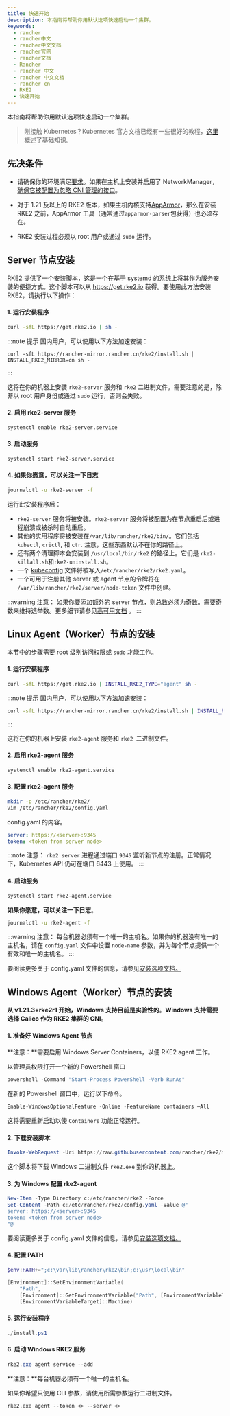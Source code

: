 ```yaml
---
title: 快速开始
description: 本指南将帮助你用默认选项快速启动一个集群。
keywords:
  - rancher
  - rancher中文
  - rancher中文文档
  - rancher官网
  - rancher文档
  - Rancher
  - rancher 中文
  - rancher 中文文档
  - rancher cn
  - RKE2
  - 快速开始
---
```


本指南将帮助你用默认选项快速启动一个集群。

> 刚接触 Kubernetes？Kubernetes 官方文档已经有一些很好的教程，[这里](https://kubernetes.io/docs/tutorials/kubernetes-basics/)概述了基础知识。

## 先决条件

- 请确保你的环境满足[要求](/docs/rke2/install/requirements/)。如果在主机上安装并启用了 NetworkManager，[确保它被配置为忽略 CNI 管理的接口](/docs/rke2/known_issues/#networkmanager)。

- 对于 1.21 及以上的 RKE2 版本，如果主机内核支持[AppArmor](https://apparmor.net/)，那么在安装 RKE2 之前，AppArmor 工具（通常通过`apparmor-parser`包获得）也必须存在。

- RKE2 安装过程必须以 root 用户或通过 `sudo` 运行。

## Server 节点安装

RKE2 提供了一个安装脚本，这是一个在基于 systemd 的系统上将其作为服务安装的便捷方式。这个脚本可以从 https://get.rke2.io 获得。要使用此方法安装 RKE2，请执行以下操作：

#### 1. 运行安装程序

```sh
curl -sfL https://get.rke2.io | sh -
```

:::note 提示
国内用户，可以使用以下方法加速安装：

```
curl -sfL https://rancher-mirror.rancher.cn/rke2/install.sh | INSTALL_RKE2_MIRROR=cn sh -
```

:::

这将在你的机器上安装 `rke2-server` 服务和 `rke2` 二进制文件。需要注意的是，除非以 root 用户身份或通过 `sudo` 运行，否则会失败。

#### 2. 启用 rke2-server 服务

```sh
systemctl enable rke2-server.service
```

#### 3. 启动服务

```sh
systemctl start rke2-server.service
```

#### 4. 如果你愿意，可以关注一下日志

```sh
journalctl -u rke2-server -f
```

运行此安装程序后：

- `rke2-server` 服务将被安装。`rke2-server` 服务将被配置为在节点重启后或进程崩溃或被杀时自动重启。
- 其他的实用程序将被安装在`/var/lib/rancher/rke2/bin/`。它们包括 `kubectl`, `crictl`, 和 `ctr`. 注意，这些东西默认不在你的路径上。
- 还有两个清理脚本会安装到 `/usr/local/bin/rke2` 的路径上。它们是 `rke2-killall.sh`和`rke2-uninstall.sh`。
- 一个 [kubeconfig](https://kubernetes.io/docs/concepts/configuration/organize-cluster-access-kubeconfig/) 文件将被写入`/etc/rancher/rke2/rke2.yaml`。
- 一个可用于注册其他 server 或 agent 节点的令牌将在 `/var/lib/rancher/rke2/server/node-token` 文件中创建。

:::warning 注意：
如果你要添加额外的 server 节点，则总数必须为奇数。需要奇数来维持选举数。更多细节请参见[高可用文档](/docs/rke2/install/ha/) 。
:::

## Linux Agent（Worker）节点的安装

本节中的步骤需要 root 级别访问权限或 `sudo` 才能工作。

#### 1. 运行安装程序

```sh
curl -sfL https://get.rke2.io | INSTALL_RKE2_TYPE="agent" sh -
```

:::note 提示
国内用户，可以使用以下方法加速安装：

```sh
curl -sfL https://rancher-mirror.rancher.cn/rke2/install.sh | INSTALL_RKE2_MIRROR=cn INSTALL_RKE2_TYPE="agent"  sh -
```

:::

这将在你的机器上安装 `rke2-agent` 服务和 `rke2 `二进制文件。

#### 2. 启用 rke2-agent 服务

```sh
systemctl enable rke2-agent.service
```

#### 3. 配置 rke2-agent 服务

```sh
mkdir -p /etc/rancher/rke2/
vim /etc/rancher/rke2/config.yaml
```

config.yaml 的内容。

```yaml
server: https://<server>:9345
token: <token from server node>
```

:::note 注意：
`rke2 server` 进程通过端口 `9345` 监听新节点的注册。正常情况下，Kubernetes API 仍可在端口 6443 上使用。
:::

#### 4. 启动服务

```sh
systemctl start rke2-agent.service
```

**如果你愿意，可以关注一下日志**。

```sh
journalctl -u rke2-agent -f
```

:::warning 注意：
每台机器必须有一个唯一的主机名。如果你的机器没有唯一的主机名，请在 `config.yaml` 文件中设置 `node-name` 参数，并为每个节点提供一个有效和唯一的主机名。
:::

要阅读更多关于 config.yaml 文件的信息，请参见[安装选项文档。](/docs/rke2/install/install_options/install_options/#配置文件)

## Windows Agent（Worker）节点的安装

**从 v1.21.3+rke2r1 开始，Windows 支持目前是实验性的**。**Windows 支持需要选择 Calico 作为 RKE2 集群的 CNI**。

#### 1. 准备好 Windows Agent 节点

**注意：**需要启用 Windows Server Containers，以便 RKE2 agent 工作。

以管理员权限打开一个新的 Powershell 窗口

```powershell
powershell -Command "Start-Process PowerShell -Verb RunAs"
```

在新的 Powershell 窗口中，运行以下命令。

```powershell
Enable-WindowsOptionalFeature -Online -FeatureName containers –All
```

这将需要重新启动以使 `Containers` 功能正常运行。

#### 2. 下载安装脚本

```powershell
Invoke-WebRequest -Uri https://raw.githubusercontent.com/rancher/rke2/master/install.ps1 -Outfile install.ps1
```

这个脚本将下载 Windows 二进制文件 `rke2.exe` 到你的机器上。

#### 3. 为 Windows 配置 rke2-agent

```powershell
New-Item -Type Directory c:/etc/rancher/rke2 -Force
Set-Content -Path c:/etc/rancher/rke2/config.yaml -Value @"
server: https://<server>:9345
token: <token from server node>
"@
```

要阅读更多关于 config.yaml 文件的信息，请参见[安装选项文档。](/docs/rke2/install/install_options/install_options/#配置文件)

#### 4. 配置 PATH

```powershell
$env:PATH+=";c:\var\lib\rancher\rke2\bin;c:\usr\local\bin"

[Environment]::SetEnvironmentVariable(
    "Path",
    [Environment]::GetEnvironmentVariable("Path", [EnvironmentVariableTarget]::Machine) + ";c:\var\lib\rancher\rke2\bin;c:\usr\local\bin",
    [EnvironmentVariableTarget]::Machine)
```

#### 5. 运行安装程序

```powershell
./install.ps1
```

#### 6. 启动 Windows RKE2 服务

```powershell
rke2.exe agent service --add
```

**注意：**每台机器必须有一个唯一的主机名。

如果你希望只使用 CLI 参数，请使用所需参数运行二进制文件。

```
rke2.exe agent --token <> --server <>
```
